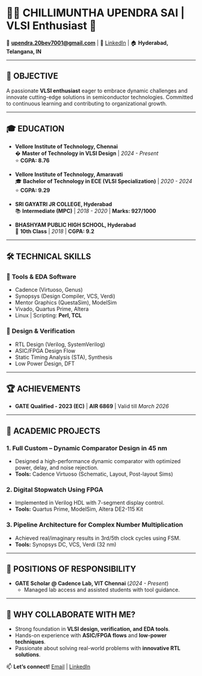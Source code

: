 # 👨‍💻 CHILLIMUNTHA UPENDRA SAI | VLSI Enthusiast 🚀

📧 **upendra.20bev7001@gmail.com** | 🔗 [LinkedIn](https://www.linkedin.com/in/chillimunthaupendrasai/) | 🏠 **Hyderabad, Telangana, IN**

---

## 🎯 OBJECTIVE  
A passionate **VLSI enthusiast** eager to embrace dynamic challenges and innovate cutting-edge solutions in semiconductor technologies. Committed to continuous learning and contributing to organizational growth.  

---

## 🎓 EDUCATION  

- **Vellore Institute of Technology, Chennai**  
  � **Master of Technology in VLSI Design** | *2024 - Present*  
  ⭐ **CGPA: 8.76**  

- **Vellore Institute of Technology, Amaravati**  
  🎓 **Bachelor of Technology in ECE (VLSI Specialization)** | *2020 - 2024*  
  ⭐ **CGPA: 9.29**  

- **SRI GAYATRI JR COLLEGE, Hyderabad**  
  📚 **Intermediate (MPC)** | *2018 - 2020* | **Marks: 927/1000**  

- **BHASHYAM PUBLIC HIGH SCHOOL, Hyderabad**  
  🏫 **10th Class** | *2018* | **CGPA: 9.2**  

---

## 🛠️ TECHNICAL SKILLS  

### 🔧 **Tools & EDA Software**  
- Cadence (Virtuoso, Genus)  
- Synopsys (Design Compiler, VCS, Verdi)  
- Mentor Graphics (QuestaSim), ModelSim  
- Vivado, Quartus Prime, Altera  
- Linux | Scripting: **Perl, TCL**  

### 📐 **Design & Verification**  
- RTL Design (Verilog, SystemVerilog)  
- ASIC/FPGA Design Flow  
- Static Timing Analysis (STA), Synthesis  
- Low Power Design, DFT  

---

## 🏆 ACHIEVEMENTS  
- **GATE Qualified - 2023 (EC)** | **AIR 6869** | Valid till *March 2026*  

---

## 📂 ACADEMIC PROJECTS  

### 1. **Full Custom – Dynamic Comparator Design in 45 nm**  
   - Designed a high-performance dynamic comparator with optimized power, delay, and noise rejection.  
   - **Tools:** Cadence Virtuoso (Schematic, Layout, Post-layout Sims)  

### 2. **Digital Stopwatch Using FPGA**  
   - Implemented in Verilog HDL with 7-segment display control.  
   - **Tools:** Quartus Prime, ModelSim, Altera DE2-115 Kit  

### 3. **Pipeline Architecture for Complex Number Multiplication**  
   - Achieved real/imaginary results in 3rd/5th clock cycles using FSM.  
   - **Tools:** Synopsys DC, VCS, Verdi (32 nm)  

---

## 🏅 POSITIONS OF RESPONSIBILITY  
- **GATE Scholar @ Cadence Lab, VIT Chennai** (*2024 - Present*)  
  - Managed lab access and assisted students with tool guidance.  

---

## 🌟 WHY COLLABORATE WITH ME?  
- Strong foundation in **VLSI design, verification, and EDA tools**.  
- Hands-on experience with **ASIC/FPGA flows** and **low-power techniques**.  
- Passionate about solving real-world problems with **innovative RTL solutions**.  

📫 **Let’s connect!** [Email](mailto:upendra.20bev7001@gmail.com) | [LinkedIn](https://www.linkedin.com/in/chillimunthaupendrasai/)  
